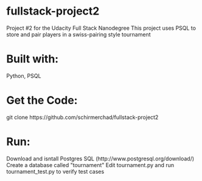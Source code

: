 # fullstack-project2

Project #2 for the Udacity Full Stack Nanodegree
This project uses PSQL to store and pair players
in a swiss-pairing style tournament


<h1>Built with:</h1>
Python, PSQL

<h1>Get the Code:</h1>
git clone https://github.com/schirmerchad/fullstack-project2

<h1>Run:</h1>
Download and isntall Postgres SQL (http://www.postgresql.org/download/)
Create a database called "tournament"
Edit tournament.py and run tournament_test.py to verify test cases
